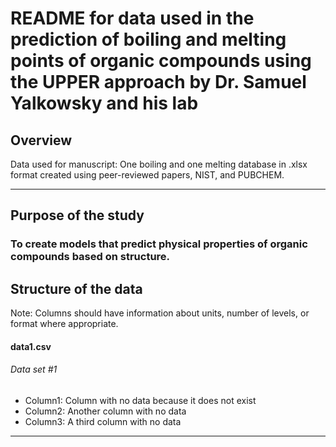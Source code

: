 # README for data used in the prediction of boiling and melting points of organic compounds using the UPPER approach by Dr. Samuel Yalkowsky and his lab

## Overview 
Data used for manuscript: One boiling and one melting database in .xlsx format created using peer-reviewed papers, NIST, and PUBCHEM.

***

## Purpose of the study 
### To create models that predict physical properties of organic compounds based on structure. 


## Structure of the data
Note: Columns should have information about units, number of levels, or format where appropriate.
#### data1.csv
###### Data set #1
* Column1: Column with no data because it does not exist
* Column2: Another column with no data
* Column3: A third column with no data

***
